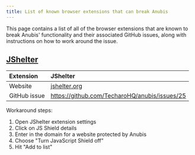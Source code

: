 ```yaml
---
title: List of known browser extensions that can break Anubis
---
```


This page contains a list of all of the browser extensions that are known to break Anubis' functionality and their associated GitHub issues, along with instructions on how to work around the issue.
## [JShelter](https://jshelter.org/)

| Extension    | JShelter                                      |
| :----------- | :-------------------------------------------- |
| Website      | [jshelter.org](https://jshelter.org/)         |
| GitHub issue | https://github.com/TecharoHQ/anubis/issues/25 |

Workaround steps:

1. Open JShelter extension settings
2. Click on JS Shield details
3. Enter in the domain for a website protected by Anubis
4. Choose "Turn JavaScript Shield off"
5. Hit "Add to list"
